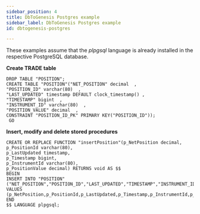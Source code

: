 ```yaml
---
sidebar_position: 4
title: DbToGenesis Postgres example
sidebar_label: DbToGenesis Postgres example
id: dbtogenesis-postgres

---
```

These examples assume that the *plpgsql* language is already installed in the respective PostgreSQL database.

**Create TRADE table**

    DROP TABLE "POSITION";
    CREATE TABLE "POSITION"("NET_POSITION" decimal  ,
    "POSITION_ID" varchar(80)  ,
    "LAST_UPDATED" timestamp DEFAULT clock_timestamp() ,
    "TIMESTAMP" bigint  ,
    "INSTRUMENT_ID" varchar(80)  ,
    "POSITION_VALUE" decimal  ,
    CONSTRAINT "POSITION_ID_PK" PRIMARY KEY("POSITION_ID"));
     GO

**Insert, modify and delete stored procedures**

    CREATE OR REPLACE FUNCTION "insertPosition"(p_NetPosition decimal,
    p_PositionId varchar(80),
    p_LastUpdated timestamp,
    p_Timestamp bigint,
    p_InstrumentId varchar(80),
    p_PositionValue decimal) RETURNS void AS $$
    BEGIN
    INSERT INTO "POSITION" ("NET_POSITION","POSITION_ID","LAST_UPDATED","TIMESTAMP","INSTRUMENT_ID","POSITION_VALUE")
    VALUES (p_NetPosition,p_PositionId,p_LastUpdated,p_Timestamp,p_InstrumentId,p_PositionValue);
    END
    $$ LANGUAGE plpgsql;